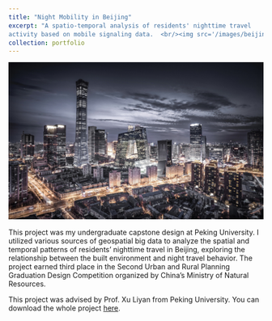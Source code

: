 ```yaml
---
title: "Night Mobility in Beijing"
excerpt: "A spatio-temporal analysis of residents' nighttime travel 
activity based on mobile signaling data.  <br/><img src='/images/beijing_night.png'>"
collection: portfolio
---
```


<img src='/images/beijing_night.png'>

This project was my undergraduate capstone design at Peking University. I utilized 
various sources of geospatial big data to analyze the spatial and temporal patterns 
of residents’ nighttime travel in Beijing, exploring the relationship between the built 
environment and night travel behavior. The project earned third place in the Second Urban 
and Rural Planning Graduation Design Competition organized by China’s Ministry of Natural 
Resources.

This project was advised by Prof. Xu Liyan from Peking University. You can download the whole project [here](https://mrdonghang.github.io/files/night_mobility.pdf).
